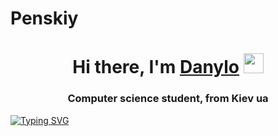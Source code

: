 # Penskiy
<h1 align="center">Hi there, I'm <a href="https://daniilshat.ru/" target="_blank">Danylo</a> 
<img src="https://github.com/blackcater/blackcater/raw/main/images/Hi.gif" height="32"/></h1>
<h3 align="center">Computer science student, from Kiev ua</h3>

[![Typing SVG](https://readme-typing-svg.herokuapp.com?color=%2336BCF7&lines=Computer+science+student)](https://git.io/typing-svg)

<html class=" responsive" lang="ru"><head>
	<meta http-equiv="Content-Type" content="text/html; charset=UTF-8">
			<meta name="viewport" content="width=device-width,initial-scale=1">
		<meta name="theme-color" content="#171a21">
		<title>Сообщество Steam :: TorontoNokia</title>
	<link rel="shortcut icon" href="/favicon.ico" type="image/x-icon">
